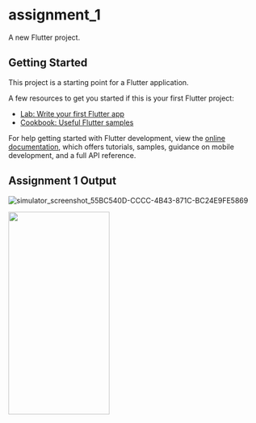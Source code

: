 # assignment_1

A new Flutter project.

## Getting Started

This project is a starting point for a Flutter application.

A few resources to get you started if this is your first Flutter project:

- [Lab: Write your first Flutter app](https://docs.flutter.dev/get-started/codelab)
- [Cookbook: Useful Flutter samples](https://docs.flutter.dev/cookbook)

For help getting started with Flutter development, view the
[online documentation](https://docs.flutter.dev/), which offers tutorials,
samples, guidance on mobile development, and a full API reference.



## Assignment 1 Output

![simulator_screenshot_55BC540D-CCCC-4B43-871C-BC24E9FE5869](https://github.com/arham1999/Flutter/assets/37631361/749ced5d-308e-467f-ac85-5c8d2a50d375)

<img src="https://github.com/arham1999/Flutter/assets/37631361/749ced5d-308e-467f-ac85-5c8d2a50d375" width="200" height="400" />
